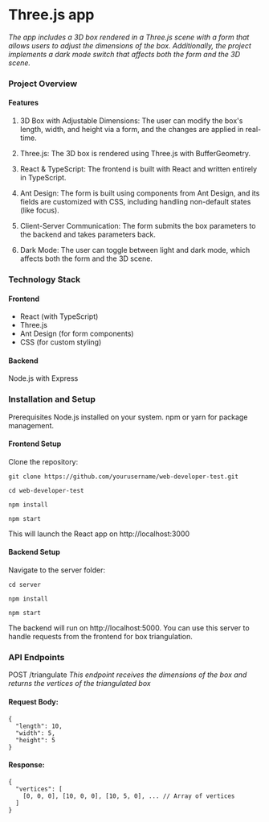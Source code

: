 # Three.js app

_The app includes a 3D box rendered in a Three.js scene with a form that allows users to adjust the dimensions of the box. Additionally, the project implements a dark mode switch that affects both the form and the 3D scene._

### Project Overview
#### Features

1. 3D Box with Adjustable Dimensions: The user can modify the box's length, width, and height via a form, and the changes are applied in real-time.

2. Three.js: The 3D box is rendered using Three.js with BufferGeometry. 

3. React & TypeScript: The frontend is built with React and written entirely in TypeScript.

4. Ant Design: The form is built using components from Ant Design, and its fields are customized with CSS, including handling non-default states (like focus).
5. Client-Server Communication: The form submits the box parameters to the backend and takes parameters back.
6. Dark Mode: The user can toggle between light and dark mode, which affects both the form and the 3D scene.

### Technology Stack

#### Frontend
- React (with TypeScript)
- Three.js
- Ant Design (for form components)
- CSS (for custom styling)

#### Backend

Node.js with Express

### Installation and Setup
Prerequisites
Node.js installed on your system.
npm or yarn for package management.

#### Frontend Setup

Clone the repository:

```
git clone https://github.com/yourusername/web-developer-test.git
```
```
cd web-developer-test
```
```
npm install
```
```
npm start
```

This will launch the React app on http://localhost:3000

#### Backend Setup

Navigate to the server folder:

```
cd server
```
```
npm install
```
```
npm start
```
The backend will run on http://localhost:5000. You can use this server to handle requests from the frontend for box triangulation.

### API Endpoints

POST /triangulate
_This endpoint receives the dimensions of the box and returns the vertices of the triangulated box_

#### Request Body:

```
{
  "length": 10,
  "width": 5,
  "height": 5
}
```

#### Response:

```
{
  "vertices": [
    [0, 0, 0], [10, 0, 0], [10, 5, 0], ... // Array of vertices
  ]
}
```
